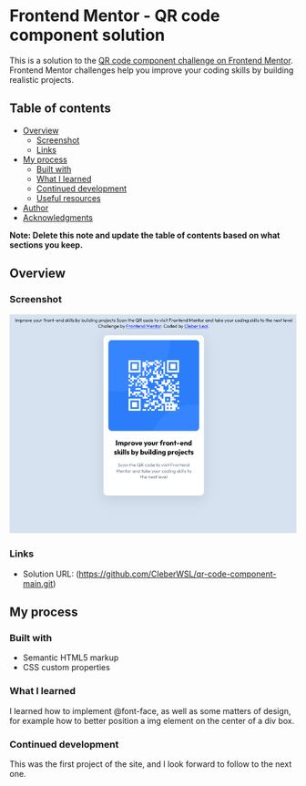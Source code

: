 # Frontend Mentor - QR code component solution

This is a solution to the [QR code component challenge on Frontend Mentor](https://www.frontendmentor.io/challenges/qr-code-component-iux_sIO_H). Frontend Mentor challenges help you improve your coding skills by building realistic projects.

## Table of contents

- [Overview](#overview)
  - [Screenshot](#screenshot)
  - [Links](#links)
- [My process](#my-process)
  - [Built with](#built-with)
  - [What I learned](#what-i-learned)
  - [Continued development](#continued-development)
  - [Useful resources](#useful-resources)
- [Author](#author)
- [Acknowledgments](#acknowledgments)

**Note: Delete this note and update the table of contents based on what sections you keep.**

## Overview

### Screenshot

![](./screenshot.png)

### Links

- Solution URL: (https://github.com/CleberWSL/qr-code-component-main.git)

## My process

### Built with

- Semantic HTML5 markup
- CSS custom properties

### What I learned

I learned how to implement @font-face, as well as some matters of design, for example how to better position a img element on the center of a div box.

### Continued development

This was the first project of the site, and I look forward to follow to the next one.
